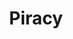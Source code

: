 ---
title: Piracy
crosslinks:
- trackers
- megalinks
- autotldr
- VPN
- CrackWatch
- deezloader
- DataHoarder
- kickasstorrents
- torrents
- OpenSignups
- 3dshacks
- usenet
- opendirectories
- IAmA
- Invites
- controversialiama
- WiiUHacks
- TerrariumTV
- Addons4Kodi
- haugene
---